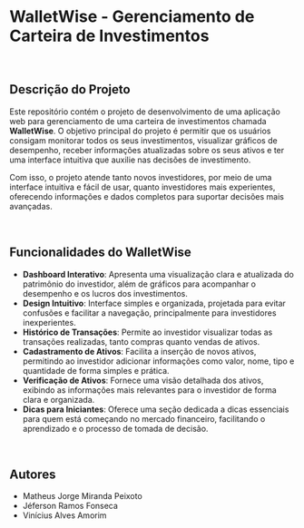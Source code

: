 # WalletWise - Gerenciamento de Carteira de Investimentos

<br>

## Descrição do Projeto
Este repositório contém o projeto de desenvolvimento de uma aplicação web para gerenciamento de uma carteira de investimentos chamada **WalletWise**. O objetivo principal do projeto é permitir que os usuários consigam monitorar todos os seus investimentos, visualizar gráficos de desempenho, receber informações atualizadas sobre os seus ativos e ter uma interface intuitiva que auxilie nas decisões de investimento.

Com isso, o projeto atende tanto novos investidores, por meio de uma interface intuitiva e fácil de usar, quanto investidores mais experientes, oferecendo informações e dados completos para suportar decisões mais avançadas.

<br>

## Funcionalidades do WalletWise

- **Dashboard Interativo**: Apresenta uma visualização clara e atualizada do patrimônio do investidor, além de gráficos para acompanhar o desempenho e os lucros dos investimentos.
- **Design Intuitivo**: Interface simples e organizada, projetada para evitar confusões e facilitar a navegação, principalmente para investidores inexperientes.
- **Histórico de Transações**: Permite ao investidor visualizar todas as transações realizadas, tanto compras quanto vendas de ativos.
- **Cadastramento de Ativos**: Facilita a inserção de novos ativos, permitindo ao investidor adicionar informações como valor, nome, tipo e quantidade de forma simples e prática.
- **Verificação de Ativos**: Fornece uma visão detalhada dos ativos, exibindo as informações mais relevantes para o investidor de forma clara e organizada.
- **Dicas para Iniciantes**: Oferece uma seção dedicada a dicas essenciais para quem está começando no mercado financeiro, facilitando o aprendizado e o processo de tomada de decisão.

<br>

## Autores

- Matheus Jorge Miranda Peixoto
- Jéferson Ramos Fonseca
- Vinícius Alves Amorim
